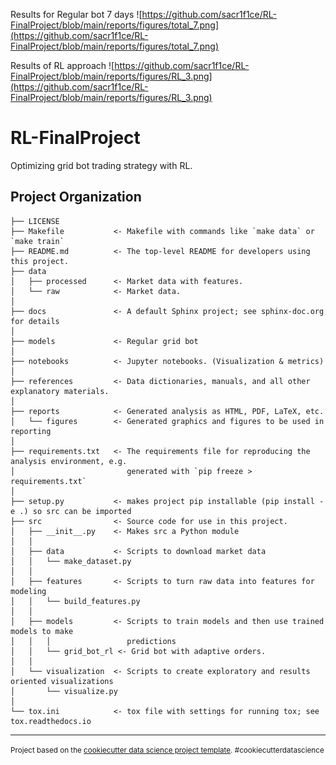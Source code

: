 

Results for Regular bot 7 days
![https://github.com/sacr1f1ce/RL-FinalProject/blob/main/reports/figures/total_7.png](https://github.com/sacr1f1ce/RL-FinalProject/blob/main/reports/figures/total_7.png)

Results of RL approach
![https://github.com/sacr1f1ce/RL-FinalProject/blob/main/reports/figures/RL_3.png](https://github.com/sacr1f1ce/RL-FinalProject/blob/main/reports/figures/RL_3.png)

RL-FinalProject
==============================

Optimizing grid bot trading strategy with RL.

Project Organization
------------

    ├── LICENSE
    ├── Makefile           <- Makefile with commands like `make data` or `make train`
    ├── README.md          <- The top-level README for developers using this project.
    ├── data
    │   ├── processed      <- Market data with features.
    │   └── raw            <- Market data.
    │
    ├── docs               <- A default Sphinx project; see sphinx-doc.org for details
    │
    ├── models             <- Regular grid bot
    │
    ├── notebooks          <- Jupyter notebooks. (Visualization & metrics)
    │
    ├── references         <- Data dictionaries, manuals, and all other explanatory materials.
    │
    ├── reports            <- Generated analysis as HTML, PDF, LaTeX, etc.
    │   └── figures        <- Generated graphics and figures to be used in reporting
    │
    ├── requirements.txt   <- The requirements file for reproducing the analysis environment, e.g.
    │                         generated with `pip freeze > requirements.txt`
    │
    ├── setup.py           <- makes project pip installable (pip install -e .) so src can be imported
    ├── src                <- Source code for use in this project.
    │   ├── __init__.py    <- Makes src a Python module
    │   │
    │   ├── data           <- Scripts to download market data
    │   │   └── make_dataset.py
    │   │
    │   ├── features       <- Scripts to turn raw data into features for modeling
    │   │   └── build_features.py
    │   │
    │   ├── models         <- Scripts to train models and then use trained models to make
    │   │   │                 predictions
    │   │   └── grid_bot_rl <- Grid bot with adaptive orders.
    │   │
    │   └── visualization  <- Scripts to create exploratory and results oriented visualizations
    │       └── visualize.py
    │
    └── tox.ini            <- tox file with settings for running tox; see tox.readthedocs.io


--------

<p><small>Project based on the <a target="_blank" href="https://drivendata.github.io/cookiecutter-data-science/">cookiecutter data science project template</a>. #cookiecutterdatascience</small></p>
